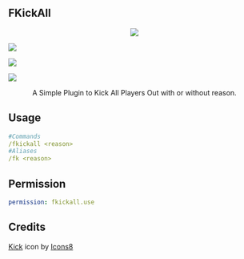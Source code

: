 ## FKickAll
<p align="center">
<a href="https://poggit.pmmp.io/p/FKickAll"><img src="https://poggit.pmmp.io/shield.state/FKickAll"></a>

<a href="https://poggit.pmmp.io/p/FKickAll"><img src="https://poggit.pmmp.io/shield.api/FKickAll"></a>

<a href="https://poggit.pmmp.io/p/FKickAll"><img src="https://poggit.pmmp.io/shield.dl.total/FKickAll"></a>
  
<a href="https://poggit.pmmp.io/p/FKickAll"><img src="https://poggit.pmmp.io/shield.dl/FKickAll"></a>
</p>
<p align="center">
  A Simple Plugin to Kick All Players Out with or without reason.
</p>

## Usage
```yaml
#Commands
/fkickall <reason>
#Aliases
/fk <reason>
```
## Permission
```yaml
permission: fkickall.use
```
## Credits
<a target="_blank" href="https://icons8.com/icon/prg9GGg4vKWS/kick">Kick</a> icon by <a target="_blank" href="https://icons8.com">Icons8</a>

